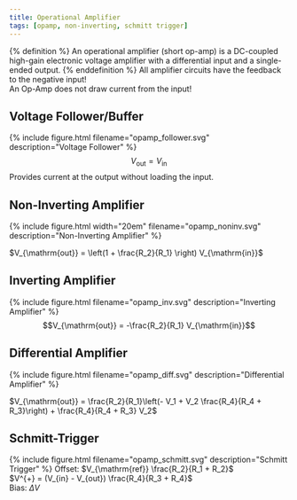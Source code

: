 ```yaml
---
title: Operational Amplifier
tags: [opamp, non-inverting, schmitt trigger]
---
```


{% definition %}
An operational amplifier (short op-amp) is a DC-coupled high-gain electronic voltage amplifier with a differential input and a single-ended output.
{% enddefinition %}
All amplifier circuits have the feedback to the negative input! <br>
An Op-Amp does not draw current from the input!


## Voltage Follower/Buffer
{% include figure.html filename="opamp_follower.svg" description="Voltage Follower" %}
$$V_{\mathrm{out}} = V_{\mathrm{in}}$$
Provides current at the output without loading the input.


## Non-Inverting Amplifier
{% include figure.html width="20em" filename="opamp_noninv.svg" description="Non-Inverting Amplifier" %}

$V_{\mathrm{out}} = \left(1 + \frac{R_2}{R_1} \right) V_{\mathrm{in}}$


## Inverting Amplifier
{% include figure.html filename="opamp_inv.svg" description="Inverting Amplifier" %}
$$V_{\mathrm{out}} = -\frac{R_2}{R_1} V_{\mathrm{in}}$$


## Differential Amplifier
{% include figure.html filename="opamp_diff.svg" description="Differential Amplifier" %}

$V_{\mathrm{out}} = \frac{R_2}{R_1}\left(- V_1 + V_2 \frac{R_4}{R_4 + R_3}\right) + \frac{R_4}{R_4 + R_3} V_2$


## Schmitt-Trigger
{% include figure.html filename="opamp_schmitt.svg" description="Schmitt Trigger" %}
Offset: $V_{\mathrm{ref}} \frac{R_2}{R_1 + R_2}$<br>
$V^{+} = (V_{in} - V_{out}) \frac{R_4}{R_3 + R_4}$<br>
Bias: $\Delta V$
